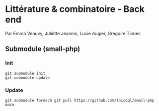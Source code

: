 # Littérature & combinatoire - Back end

Par Emma Veauvy, Juliette Jeannin, Lucie Augier, Grégoire Tinnes

## Submodule (small-php)
### Init
```
git submodule init
git submodule update
```
### Update
```
git submodule foreach git pull https://github.com/loicqql/small-php main
```
